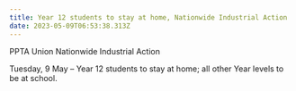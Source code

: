 ```yaml
---
title: Year 12 students to stay at home, Nationwide Industrial Action
date: 2023-05-09T06:53:38.313Z
---
```

PPTA Union Nationwide Industrial Action

Tuesday, 9 May – Year 12 students to stay at home; all other Year levels to be at school.